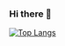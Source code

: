 ### Hi there 👋

[![Top Langs](https://github-readme-stats.vercel.app/api/top-langs/?username=daqm3d&layout=compact&locale=es)](https://github.com/daqm3d/github-readme-stats)

<!--
**daqm3d/daqm3d** is a ✨ _special_ ✨ repository because its `README.md` (this file) appears on your GitHub profile.

Here are some ideas to get you started:

- 🔭 I’m currently working on ...
- 🌱 I’m currently learning ...
- 👯 I’m looking to collaborate on ...
- 🤔 I’m looking for help with ...
- 💬 Ask me about ...
- 📫 How to reach me: ...
- 😄 Pronouns: ...
- ⚡ Fun fact: ...
-->
